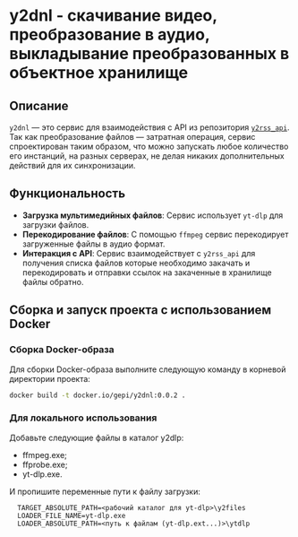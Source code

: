 # y2dnl - скачивание видео, преобразование в аудио, выкладывание преобразованных в объектное хранилище

## Описание
`y2dnl` — это сервис для взаимодействия с API из репозитория [`y2rss_api`](https://github.com/GePi/y2rss_api).
Так как преобразование файлов — затратная операция, сервис спроектирован таким образом, что можно запускать любое количество его инстанций, на разных серверах, не делая никаких дополнительных действий для их синхронизации.

## Функциональность
- **Загрузка мультимедийных файлов**: Сервис использует `yt-dlp` для загрузки файлов.
- **Перекодирование файлов**: С помощью `ffmpeg` сервис перекодирует загруженные файлы в аудио формат.
- **Интеракция с API**: Сервис взаимодействует с `y2rss_api` для получения списка файлов которые необходимо закачать и перекодировать и отправки ссылок на закаченные в хранилище файлы обратно.

## Сборка и запуск проекта с использованием Docker

### Сборка Docker-образа
Для сборки Docker-образа выполните следующую команду в корневой директории проекта:
```sh
docker build -t docker.io/gepi/y2dnl:0.0.2 .
```
### Для локального использования 
Добавьте следующие файлы в каталог y2dlp:
- ffmpeg.exe;
- ffprobe.exe;
- yt-dlp.exe.

И пропишите переменные пути к файлу загрузки:
```
  TARGET_ABSOLUTE_PATH=<рабочий каталог для yt-dlp>\y2files
  LOADER_FILE_NAME=yt-dlp.exe
  LOADER_ABSOLUTE_PATH=<путь к файлам (yt-dlp.ext...)>\ytdlp
```